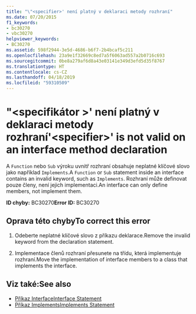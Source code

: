 ```yaml
---
title: "\"<specifier>' není platný v deklaraci metody rozhraní"
ms.date: 07/20/2015
f1_keywords:
- bc30270
- vbc30270
helpviewer_keywords:
- BC30270
ms.assetid: 598f2944-3e5d-4686-b6f7-2b4bcaf5c211
ms.openlocfilehash: 23a9e1f32669c8ed7a5f6063ad557a2b0716c693
ms.sourcegitcommit: 0be8a279af6d8a43e03141e349d3efd5d35f8767
ms.translationtype: HT
ms.contentlocale: cs-CZ
ms.lasthandoff: 04/18/2019
ms.locfileid: "59310509"
---
```

# <a name="specifier-is-not-valid-on-an-interface-method-declaration"></a><span data-ttu-id="c1716-102">"\<specifikátor >' není platný v deklaraci metody rozhraní</span><span class="sxs-lookup"><span data-stu-id="c1716-102">'\<specifier>' is not valid on an interface method declaration</span></span>
<span data-ttu-id="c1716-103">A `Function` nebo `Sub` výroku uvnitř rozhraní obsahuje neplatné klíčové slovo jako například `Implements`.</span><span class="sxs-lookup"><span data-stu-id="c1716-103">A `Function` or `Sub` statement inside an interface contains an invalid keyword, such as `Implements`.</span></span> <span data-ttu-id="c1716-104">Rozhraní může definovat pouze členy, není jejich implementaci.</span><span class="sxs-lookup"><span data-stu-id="c1716-104">An interface can only define members, not implement them.</span></span>  
  
 <span data-ttu-id="c1716-105">**ID chyby:** BC30270</span><span class="sxs-lookup"><span data-stu-id="c1716-105">**Error ID:** BC30270</span></span>  
  
## <a name="to-correct-this-error"></a><span data-ttu-id="c1716-106">Oprava této chyby</span><span class="sxs-lookup"><span data-stu-id="c1716-106">To correct this error</span></span>  
  
1. <span data-ttu-id="c1716-107">Odeberte neplatné klíčové slovo z příkazu deklarace.</span><span class="sxs-lookup"><span data-stu-id="c1716-107">Remove the invalid keyword from the declaration statement.</span></span>  
  
2. <span data-ttu-id="c1716-108">Implementace členů rozhraní přesunete na třídu, která implementuje rozhraní.</span><span class="sxs-lookup"><span data-stu-id="c1716-108">Move the implementation of interface members to a class that implements the interface.</span></span>  
  
## <a name="see-also"></a><span data-ttu-id="c1716-109">Viz také:</span><span class="sxs-lookup"><span data-stu-id="c1716-109">See also</span></span>

- [<span data-ttu-id="c1716-110">Příkaz Interface</span><span class="sxs-lookup"><span data-stu-id="c1716-110">Interface Statement</span></span>](../../visual-basic/language-reference/statements/interface-statement.md)
- [<span data-ttu-id="c1716-111">Příkaz Implements</span><span class="sxs-lookup"><span data-stu-id="c1716-111">Implements Statement</span></span>](../../visual-basic/language-reference/statements/implements-statement.md)
